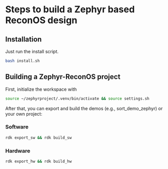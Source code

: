 # Steps to build a Zephyr based ReconOS design 

## Installation

Just run the install script.

```sh
bash install.sh
```

## Building a Zephyr-ReconOS project

First, initialize the workspace with 
```sh
source ~/zephyrproject/.venv/bin/activate && source settings.sh
```
After that, you can export and build the demos (e.g., sort_demo_zephyr) or your own project:    
    
### Software

```sh
rdk export_sw && rdk build_sw
```
    
### Hardware

```sh
rdk export_hw && rdk build_hw
```
